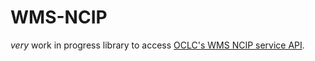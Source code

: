# WMS-NCIP

_very_ work in progress library to access [OCLC's WMS NCIP service API](http://www.oclc.org/developer/develop/web-services/wms-ncip-service.en.html).